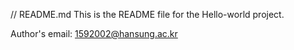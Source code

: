 // README.md
This is the README file for the Hello-world project.

Author's email: 1592002@hansung.ac.kr
